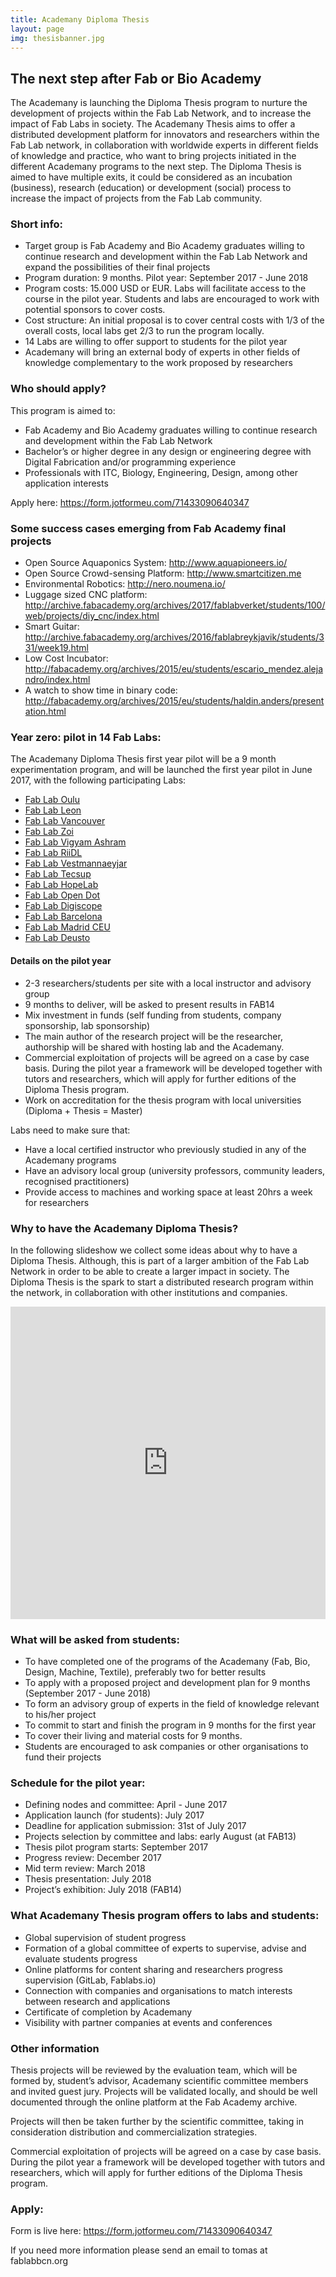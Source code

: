 ```yaml
---
title: Academany Diploma Thesis
layout: page
img: thesisbanner.jpg
---
```


## The next step after Fab or Bio Academy

The Academany is launching the Diploma Thesis program to nurture the development of projects within the Fab Lab Network, and to increase the impact of Fab Labs in society. The Academany Thesis aims to offer a distributed development platform for innovators and researchers within the Fab Lab network, in collaboration with worldwide experts in different fields of knowledge and practice, who want to bring projects initiated in the different Academany programs to the next step. The Diploma Thesis is aimed to have multiple exits, it could be considered as an incubation (business), research (education) or development (social) process to increase the impact of projects from the Fab Lab community.

### Short info:
- Target group is Fab Academy and Bio Academy graduates willing to continue research and development within the Fab Lab Network and expand the possibilities of their final projects
- Program duration: 9 months. Pilot year: September 2017 - June 2018
- Program costs: 15.000 USD or EUR. Labs will facilitate access to the course in the pilot year. Students and labs are encouraged to work with potential sponsors to cover costs.
- Cost structure: An initial proposal is to cover central costs with 1/3 of the overall costs, local labs get 2/3 to run the program locally.
- 14 Labs are willing to offer support to students for the pilot year
- Academany will bring an external body of experts in other fields of knowledge complementary to the work proposed by researchers

### Who should apply?
This program is aimed to:
- Fab Academy and Bio Academy graduates willing to continue research and development within the Fab Lab Network
- Bachelor’s or higher degree in any design or engineering degree with Digital Fabrication and/or programming experience
- Professionals with ITC, Biology, Engineering, Design, among other application interests

Apply here: <https://form.jotformeu.com/71433090640347>

### Some success cases emerging from Fab Academy final projects
- Open Source Aquaponics System: <http://www.aquapioneers.io/>
- Open Source Crowd-sensing Platform: <http://www.smartcitizen.me>
- Environmental Robotics: <http://nero.noumena.io/>
- Luggage sized CNC platform: <http://archive.fabacademy.org/archives/2017/fablabverket/students/100/web/projects/diy_cnc/index.html>
- Smart Guitar: <http://archive.fabacademy.org/archives/2016/fablabreykjavik/students/331/week19.html>
- Low Cost Incubator: <http://fabacademy.org/archives/2015/eu/students/escario_mendez.alejandro/index.html>
- A watch to show time in binary code: <http://fabacademy.org/archives/2015/eu/students/haldin.anders/presentation.html>

### Year zero: pilot in 14 Fab Labs:

The Academany Diploma Thesis first year pilot will be a 9 month experimentation program, and will be launched the first year pilot in June 2017, with the following participating Labs:

- [Fab Lab Oulu](https://www.fablabs.io/labs/fablaboulu)
- [Fab Lab Leon](https://www.fablabs.io/labs/fablableon)
- [Fab Lab Vancouver](https://www.fablabs.io/labs/fablabvancouver)
- [Fab Lab Zoi](https://www.fablabs.io/labs/fablabzoi)
- [Fab Lab Vigyam Ashram](https://www.fablabs.io/labs/vigyanashram)
- [Fab Lab RiiDL](https://www.fablabs.io/labs/riidl)
- [Fab Lab Vestmannaeyjar](https://www.fablabs.io/labs/vestmannaeyjar)
- [Fab Lab Tecsup](https://www.fablabs.io/labs/fablabtecsup)
- [Fab Lab HopeLab](https://www.fablabs.io/labs/hopelab)
- [Fab Lab Open Dot](https://www.fablabs.io/labs/opendot)
- [Fab Lab Digiscope](https://www.fablabs.io/labs/fablabdigiscope)
- [Fab Lab Barcelona](https://www.fablabs.io/labs/fablabbcn)
- [Fab Lab Madrid CEU](https://www.fablabs.io/labs/fablabmadridceu)
- [Fab Lab Deusto](https://www.fablabs.io/labs/deustofablab)

#### Details on the pilot year
- 2-3 researchers/students per site with a local instructor and advisory group
- 9 months to deliver, will be asked to present results in FAB14
- Mix investment in funds (self funding from students, company sponsorship, lab sponsorship)
- The main author of the research project will be the researcher, authorship will be shared with hosting lab and the Academany.
- Commercial exploitation of projects will be agreed on a case by case basis. During the pilot year a framework will be developed together with tutors and researchers, which will apply for further editions of the Diploma Thesis program.
- Work on accreditation for the thesis program with local universities (Diploma + Thesis = Master)

Labs need to make sure that:
- Have a local certified instructor who previously studied in any of the Academany programs
- Have an advisory local group (university professors, community leaders, recognised practitioners)
- Provide access to machines and working space at least 20hrs a week for researchers

### Why to have the Academany Diploma Thesis?
In the following slideshow we collect some ideas about why to have a Diploma Thesis. Although, this is part of a larger ambition of the Fab Lab Network in order to be able to create a larger impact in society. The Diploma Thesis is the spark to start a distributed research program within the network, in collaboration with other institutions and companies.

<iframe src="https://docs.google.com/presentation/d/1DvQ8EonYdBgbyxPcNLNGc2CfpoQk82OBOaJHxMJTY6U/embed?start=false&loop=false&delayms=5000" frameborder="0" width="100%" height="500px" allowfullscreen="true" mozallowfullscreen="true" webkitallowfullscreen="true"></iframe>

### What will be asked from students:
- To have completed one of the programs of the Academany (Fab, Bio, Design, Machine, Textile), preferably two for better results
- To apply with a proposed project and development plan for 9 months (September 2017 - June 2018)
- To form an advisory group of experts in the field of knowledge relevant to his/her project
- To commit to start and finish the program in 9 months for the first year
- To cover their living and material costs for 9 months.
- Students are encouraged to ask companies or other organisations to fund their projects

### Schedule for the pilot year:
- Defining nodes and committee: April - June 2017
- Application launch (for students): July 2017
- Deadline for application submission: 31st of July 2017
- Projects selection by committee and labs: early August (at FAB13)
- Thesis pilot program starts: September 2017
- Progress review: December 2017
- Mid term review: March 2018
- Thesis presentation: July 2018
- Project’s exhibition: July 2018 (FAB14)

### What Academany Thesis program offers to labs and students:
- Global supervision of student progress
- Formation of a global committee of experts to supervise, advise and evaluate students progress
- Online platforms for content sharing and researchers progress supervision (GitLab, Fablabs.io)
- Connection with companies and organisations to match interests between research and applications
- Certificate of completion by Academany
- Visibility with partner companies at events and conferences

### Other information
Thesis projects will be reviewed by the evaluation team, which will be formed by, student’s advisor, Academany scientific committee members and invited guest jury. Projects will be validated locally, and should be well documented through the online platform at the Fab Academy archive.

Projects will then be taken further by the scientific committee, taking in consideration distribution and commercialization strategies.

Commercial exploitation of projects will be agreed on a case by case basis. During the pilot year a framework will be developed together with tutors and researchers, which will apply for further editions of the Diploma Thesis program.

### Apply:
Form is live here: <https://form.jotformeu.com/71433090640347>

If you need more information please send an email to tomas at fablabbcn.org
